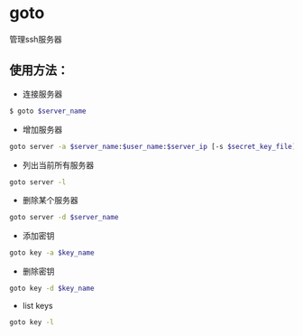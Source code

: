 # goto

管理ssh服务器

## 使用方法：

- 连接服务器
```sh
$ goto $server_name
```

- 增加服务器
```sh
goto server -a $server_name:$user_name:$server_ip [-s $secret_key_file] [-p $passwd]
```

- 列出当前所有服务器
```sh
goto server -l
```

- 删除某个服务器
```sh
goto server -d $server_name
```

- 添加密钥
```sh
goto key -a $key_name
```

- 删除密钥
```sh
goto key -d $key_name
```

- list keys
```sh
goto key -l
```
